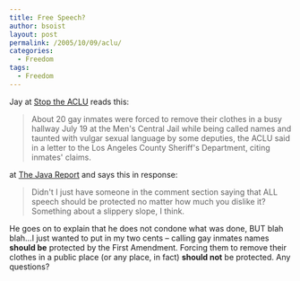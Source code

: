 ```yaml
---
title: Free Speech?
author: bsoist
layout: post
permalink: /2005/10/09/aclu/
categories:
  - Freedom
tags:
  - Freedom
---
```

Jay at [Stop the ACLU][1] reads this:  

> About 20 gay inmates were forced to remove their clothes in a busy hallway July 19 at the Men's Central Jail while being called names and taunted with vulgar sexual language by some deputies, the ACLU said in a letter to the Los Angeles County Sheriff's Department, citing inmates' claims.

at [The Java Report][2] and says this in response:  

> Didn't I just have someone in the comment section saying that ALL speech should be protected no matter how much you dislike it? Something about a slippery slope, I think.

He goes on to explain that he does not condone what was done, BUT blah blah&#8230;I just wanted to put in my two cents &#8211; calling gay inmates names **should be** protected by the First Amendment. Forcing them to remove their clothes in a public place (or any place, in fact) **should not** be protected. Any questions?

 [1]: http://stoptheaclu.com/archives/2005/08/06/aclu-protects-gay-inmates-from-name-calling/
 [2]: http://mypetjawa.mu.nu/archives/109664.php
